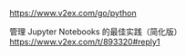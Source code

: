 

https://www.v2ex.com/go/python

管理 Jupyter Notebooks 的最佳实践（简化版）
https://www.v2ex.com/t/893320#reply1

